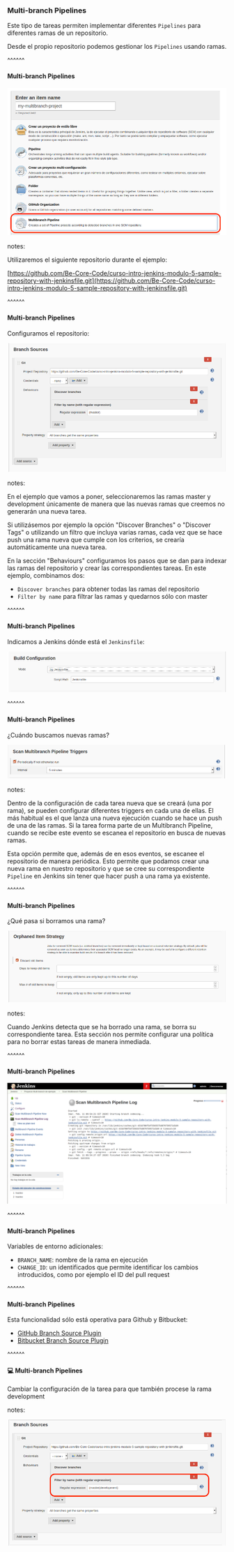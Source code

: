 ### Multi-branch Pipelines

Este tipo de tareas permiten implementar diferentes `Pipelines` para diferentes ramas de un repositorio.

Desde el propio repositorio podemos gestionar los `Pipelines` usando ramas.

^^^^^^

#### Multi-branch Pipelines

![multi_branch_pipeline_create_step_1](/slides/images/multi_branch_pipeline_create_step_1.png)

notes:

Utilizaremos el siguiente repositorio durante el ejemplo:

[https://github.com/Be-Core-Code/curso-intro-jenkins-modulo-5-sample-repository-with-jenkinsfile.git](https://github.com/Be-Core-Code/curso-intro-jenkins-modulo-5-sample-repository-with-jenkinsfile.git)

^^^^^^

#### Multi-branch Pipelines

Configuramos el repositorio:

![multi_branch_pipeline_create_step_2](/slides/images/multi_branch_pipeline_create_step_2.png)

notes:

En el ejemplo que vamos a poner, seleccionaremos las ramas master y development únicamente de manera que
las nuevas ramas que creemos no generarán una nueva tarea.

Si utilizásemos por ejemplo la opción "Discover Branches" o "Discover Tags" o utilizando un filtro que
incluya varias ramas, cada vez que se hace push una rama nueva que cumple con los criterios, se crearía automáticamente
una nueva tarea.

En la sección "Behaviours" configuramos los pasos que se dan para indexar las ramas del repositorio
y crear las correspondientes tareas. En este ejemplo, combinamos dos:
* `Discover branches` para obtener todas las ramas del repositorio
* `Filter by name` para filtrar las ramas y quedarnos sólo con master 

^^^^^^

#### Multi-branch Pipelines

Indicamos a Jenkins dónde está el `Jenkinsfile`:

![multi_branch_pipeline_create_step_3](/slides/images/multi_branch_pipeline_create_step_3.png)

^^^^^^

#### Multi-branch Pipelines

¿Cuándo buscamos nuevas ramas?

![multi_branch_pipeline_create_step_4](/slides/images/multi_branch_pipeline_create_step_4.png)

notes:

Dentro de la configuración de cada tarea nueva que se creará (una por rama), se pueden configurar
diferentes triggers en cada una de ellas. El más habitual es el que lanza una nueva ejecución cuando
se hace un push de una de las ramas. Si la tarea forma parte de un Multibranch Pipeline, cuando se recibe
este evento se escanea el repositorio en busca de nuevas ramas.

Esta opción permite que, además de en esos eventos, se escanee el repositorio de manera periódica.
Esto permite que podamos crear una nueva rama en nuestro repositorio y que se cree su correspondiente
`Pipeline` en Jenkins sin tener que hacer push a una rama ya existente.

^^^^^^

#### Multi-branch Pipelines

¿Qué pasa si borramos una rama?

![multi_branch_pipeline_create_step_5](/slides/images/multi_branch_pipeline_create_step_5.png)

notes:

Cuando Jenkins detecta que se ha borrado una rama, se borra su correspondiente tarea. Esta sección
nos permite configurar una política para no borrar estas tareas de manera inmediada. 

^^^^^^

#### Multi-branch Pipelines

![multi_branch_pipeline_create_step_6](/slides/images/multi_branch_pipeline_create_step_6.png)

^^^^^^

#### Multi-branch Pipelines

Variables de entorno adicionales:

* `BRANCH_NAME`: nombre de la rama en ejecución
* `CHANGE_ID`: un identificados que permite identificar los cambios introducidos, como por ejemplo el ID del pull request

^^^^^^

#### Multi-branch Pipelines

Esta funcionalidad sólo está operativa para Github y Bitbucket:

* [GitHub Branch Source Plugin](https://plugins.jenkins.io/github-branch-source/)
* [Bitbucket Branch Source Plugin](https://plugins.jenkins.io/cloudbees-bitbucket-branch-source/)

^^^^^^

#### 💻️ Multi-branch Pipelines

Cambiar la configuración de la tarea para que también procese la rama development

notes:

![multi_branch_pipeline_create_step_6](/slides/images/multi_branch_pipeline_create_add_development_branch.png)